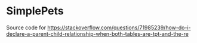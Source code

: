 # SimplePets

Source code for https://stackoverflow.com/questions/71985239/how-do-i-declare-a-parent-child-relationship-when-both-tables-are-tpt-and-the-re
